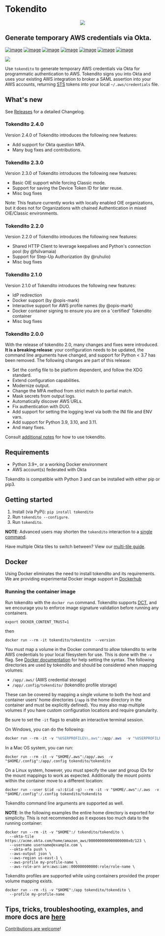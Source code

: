 # Tokendito

<p align="center">
  <img src="https://raw.githubusercontent.com/dowjones/tokendito/main/docs/tokendito.png"/>
</p>

## Generate temporary AWS credentials via Okta.

[![image](https://img.shields.io/github/actions/workflow/status/dowjones/tokendito/test.yml)](https://github.com/dowjones/tokendito/actions)
[![image](https://img.shields.io/pypi/pyversions/tokendito?color=blueviolet)](https://pypi.org/project/tokendito/)
[![image](https://img.shields.io/github/actions/workflow/status/dowjones/tokendito/woke.yml?label=woke)](https://github.com/dowjones/tokendito/actions)
[![image](https://img.shields.io/badge/license-Apache%202.0-ff69b4)](https://github.com/dowjones/tokendito/blob/main/LICENSE.txt)
[![image](https://img.shields.io/badge/OS-Mac%2C%20Windows%2C%20Linux-9cf)](https://github.com/dowjones/tokendito/)
[![image](https://img.shields.io/coverallsCoverage/github/dowjones/tokendito)](https://coveralls.io/github/dowjones/tokendito) [![image](https://img.shields.io/pypi/dm/tokendito)](https://pypistats.org/packages/tokendito)

<p>
  <img src="https://raw.githubusercontent.com/dowjones/tokendito/main/docs/tokendito-scaled.gif">
</p>

Use `tokendito` to generate temporary AWS credentials via Okta for
programmatic authentication to AWS. Tokendito signs you into Okta and
uses your existing AWS integration to broker a SAML assertion into
your AWS accounts, returning
[STS](https://docs.aws.amazon.com/IAM/latest/UserGuide/id_credentials_temp.html)
tokens into your local `~/.aws/credentials` file.

## What's new

See [Releases](https://github.com/dowjones/tokendito/releases) for a detailed Changelog.

### Tokendito 2.4.0

Version 2.4.0 of Tokendito introduces the following new features:

- Add support for Okta question MFA.
- Many bug fixes and contributions.

### Tokendito 2.3.0

Version 2.3.0 of Tokendito introduces the following new features:

- Basic OIE support while forcing Classic mode.
- Support for saving the Device Token ID for later reuse.
- Misc bug fixes

Note: This feature currently works with locally enabled OIE organizations, but it does not for Organizations with chained Authentication in mixed OIE/Classic environments.

### Tokendito 2.2.0

Version 2.2.0 of Tokendito introduces the following new features:

- Shared HTTP Client to leverage keepalives and Python's connection pool (by @fsilvamaia)
- Support for Step-Up Authorization (by @ruhulio)
- Misc bug fixes

### Tokendito 2.1.0

Version 2.1.0 of Tokendito introduces the following new features:

- IdP redirection
- Docker support (by @opis-mark)
- Interactive support for AWS profile names (by @opis-mark)
- Docker container signing to ensure you are on a 'certified' Tokendito container
- Misc bug fixes

### Tokendito 2.0.0

With the release of tokendito 2.0, many changes and fixes were introduced. **It is a breaking release**: your configuration needs to be updated, the command line arguments have changed, and support for Python \< 3.7 has been removed.
The following changes are part of this release:

- Set the config file to be platform dependent, and follow the XDG standard.
- Extend configuration capabilities.
- Modernize output.
- Change the MFA method from strict match to partial match.
- Mask secrets from output logs.
- Automatically discover AWS URLs.
- Fix authentication with DUO.
- Add support for setting the logging level via both the INI file and ENV vars.
- Add support for Python 3.9, 3.10, and 3.11.
- And many fixes.

Consult [additional notes](https://github.com/dowjones/tokendito/blob/main/docs/README.md) for how to use tokendito.

## Requirements

- Python 3.9+, or a working Docker environment
- AWS account(s) federated with Okta

Tokendito is compatible with Python 3 and can be installed with either
pip or pip3.

## Getting started

1. Install (via PyPi): `pip install tokendito`
1. Run `tokendito --configure`.
1. Run `tokendito`.

**NOTE**: Advanced users may shorten the `tokendito` interaction to a [single
command](https://github.com/dowjones/tokendito/blob/main/docs/README.md#single-command-usage).

Have multiple Okta tiles to switch between? View our [multi-tile
guide](https://github.com/dowjones/tokendito/blob/main/docs/README.md#multi-tile-guide).

## Docker

Using Docker eliminates the need to install tokendito and its requirements. We are providing experimental Docker image support in [Dockerhub](https://hub.docker.com/r/tokendito/tokendito)

### Running the container image

Run tokendito with the `docker run` command. Tokendito supports [DCT](https://docs.docker.com/engine/security/trust/), and we encourage you to enforce image signature validation before running any containers.

```shell
export DOCKER_CONTENT_TRUST=1
```

then

```shell
docker run --rm -it tokendito/tokendito  --version
```

You must map a volume in the Docker command to allow tokendito to write AWS credentials to your local filesystem for use.  This is done with the `-v` flag.  See [Docker documentation](https://docs.docker.com/engine/reference/commandline/run/#-mount-volume--v---read-only) for help setting the syntax.  The following directories are used by tokendito and should be considered when mapping volumes:

- `/app/.aws/` (AWS credential storage)
- `/app/.config/tokendito/` (tokendito profile storage)

These can be covered by mapping a single volume to both the host and container users' home directories (`/app` is the home directory in the container and must be explicitly defined).  You may also map multiple volumes if you have custom configuration locations and require granularity.

Be sure to set the `-it` flags to enable an interactive terminal session.

On Windows, you can do the following:

```powershell
docker run --rm -it -v "%USERPROFILE%\.aws":/app/.aws  -v "%USERPROFILE%\.config":/app/.config tokendito/tokendito
```

In a Mac OS system, you can run:

```shell
docker run --rm -it -v "$HOME/.aws":/app/.aws  -v "$HOME/.config":/app/.config tokendito/tokendito
```

On a Linux system, however, you must specify the user and group IDs for the mount mappings to work as expected.
Additionally the mount points within the container move to a different location:

```shell
docker run --user $(id -u):$(id -g) --rm -it -v "$HOME/.aws":/.aws  -v "$HOME/.config":/.config tokendito/tokendito
```

Tokendito command line arguments are supported as well.

**NOTE**: In the following examples the entire home directory is exported for simplicity. This is not recommended as it exposes too much data to the running container:

```shell
docker run --rm -it -v "$HOME":/ tokendito/tokendito \
  --okta-tile https://acme.okta.com/home/amazon_aws/000000000000000000x0/123 \
  --username username@example.com \
  --okta-mfa push \
  --aws-output json \
  --aws-region us-east-1 \
  --aws-profile my-profile-name \
  --aws-role-arn arn:aws:iam::000000000000:role/role-name \
```

Tokendito profiles are supported while using containers provided the proper volume mapping exists.

```shell
docker run --rm -ti -v "$HOME":/app tokendito/tokendito \
  --profile my-profile-name
```

## Tips, tricks, troubleshooting, examples, and more docs are [here](https://github.com/dowjones/tokendito/blob/main/docs/README.md)

[Contributions are welcome](https://github.com/dowjones/tokendito/blob/main/docs/CONTRIBUTING.md)!

